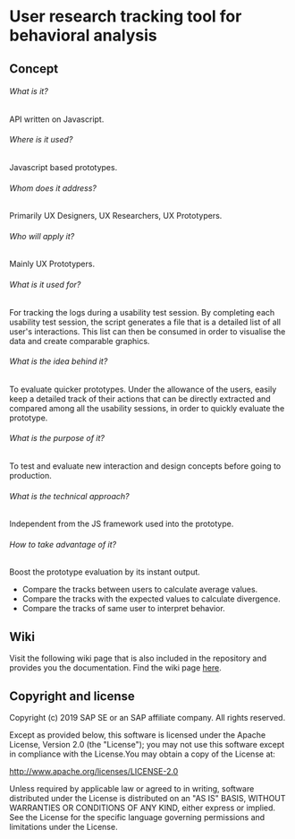 # User research tracking tool for behavioral analysis

## Concept

###### What is it?
API written on Javascript.
###### Where is it used?
Javascript based prototypes.
###### Whom does it address?
Primarily UX Designers, UX Researchers, UX Prototypers.
###### Who will apply it?
Mainly UX Prototypers.
###### What is it used for?
For tracking the logs during a usability test session. By completing each usability test session, the script generates a file that is a detailed list of all user's interactions. This list can then be consumed in order to visualise the data and create comparable graphics.
###### What is the idea behind it?
To evaluate quicker prototypes. Under the allowance of the users, easily keep a detailed track of their actions that can be directly extracted and compared among all the usability sessions, in order to quickly evaluate the prototype.
###### What is the purpose of it?
To test and evaluate new interaction and design concepts before going to production.
###### What is the technical approach?
Independent from the JS framework used into the prototype.
###### How to take advantage of it?
Boost the prototype evaluation by its instant output.
* Compare the tracks between users to calculate average values.
* Compare the tracks with the expected values to calculate divergence.
* Compare the tracks of same user to interpret behavior.

## Wiki
Visit the following wiki page that is also included in the repository and provides you the documentation. Find the wiki page [here](https://github.com/SAP/ux-tracking-tool/wiki).

## Copyright and license

Copyright (c) 2019 SAP SE or an SAP affiliate company. All rights reserved. 

Except as provided below, this software is licensed under the Apache License, Version 2.0 (the "License"); you may not use this software except in compliance with the License.You may obtain a copy of the License at:

http://www.apache.org/licenses/LICENSE-2.0

Unless required by applicable law or agreed to in writing, software distributed under the License is distributed on an "AS IS" BASIS, WITHOUT WARRANTIES OR CONDITIONS OF ANY KIND, either express or implied. See the License for the specific language governing permissions and limitations under the License.
